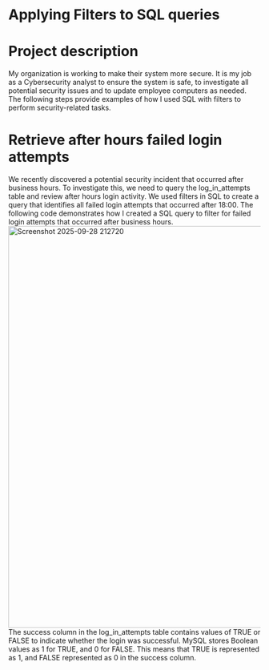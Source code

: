 # Applying Filters to SQL queries

# Project description
My organization is working to make their system more secure. It is my job as a Cybersecurity analyst to ensure the system is safe, to  investigate all potential security issues and to update employee computers as needed. The following steps provide examples of how I used SQL with filters to perform security-related tasks.


# Retrieve after hours failed login attempts

We recently discovered a potential security incident that occurred after business hours. To investigate this, we need to query the log_in_attempts table and review after hours login activity. 
We used filters in SQL to create a query that identifies all failed login attempts that occurred after 18:00. 
The following code demonstrates how I created a SQL query to filter for failed login attempts that occurred after business hours.
<img width="915" height="802" alt="Screenshot 2025-09-28 212720" src="https://github.com/user-attachments/assets/5c064fff-cc4e-489a-9772-8fb47a77c710" />
The success column in the log_in_attempts table contains values of TRUE or FALSE to indicate whether the login was successful. MySQL stores Boolean values as 1 for TRUE, and 0 for FALSE. This means that TRUE is represented as 1, and FALSE represented as 0 in the success column.
